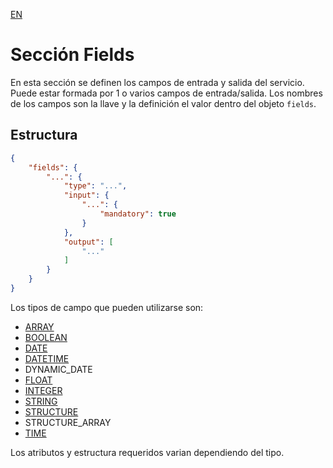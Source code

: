 [EN](README.md)
# Sección Fields

En esta sección se definen los campos de entrada y salida del servicio. Puede estar formada por 1 o varios campos de entrada/salida. Los nombres de los campos son la llave y la definición el valor dentro del objeto `fields`.

## Estructura
```json
{
	"fields": {
		"...": {
			"type": "...",
			"input": {
				"...": {
					"mandatory": true
				}
			},
			"output": [
				"..."
			]
		}
	}
}
```

Los tipos de campo que pueden utilizarse son:
* [ARRAY](type/ARRAY-ES.md)
* [BOOLEAN](type/BOOLEAN-ES.md)
* [DATE](type/DATE-ES.md)
* [DATETIME](type/DATETIME-ES.md)
* DYNAMIC_DATE
* [FLOAT](type/FLOAT-ES.md)
* [INTEGER](type/INTEGER-ES.md)
* [STRING](type/STRING-ES.md)
* [STRUCTURE](type/STRUCTURE-ES.md)
* STRUCTURE_ARRAY
* [TIME](type/TIME-ES.md)

Los atributos y estructura requeridos varian dependiendo del tipo.
